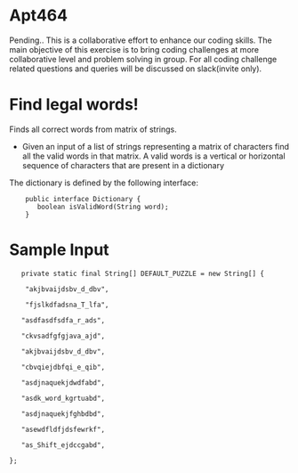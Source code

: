 # Apt464
Pending..
This is a collaborative effort to enhance our coding skills. The main objective of this exercise is to bring coding challenges at more collaborative level and problem solving in group. For all coding challenge related questions and queries will be discussed on slack(invite only).

# Find legal words!
Finds all correct words from matrix of strings.

- Given an input of a list of strings representing a matrix of characters find all the valid words in that matrix. A valid words is a vertical or horizontal sequence of characters that are present in a dictionary   

The dictionary is defined by the following interface:
		
		public interface Dictionary {
	  	   boolean isValidWord(String word);
	    }	

# Sample Input
	   private static final String[] DEFAULT_PUZZLE = new String[] {

    	"akjbvaijdsbv_d_dbv",

    	"fjslkdfadsna_T_lfa",

       "asdfasdfsdfa_r_ads",

       "ckvsadfgfgjava_ajd",

       "akjbvaijdsbv_d_dbv",

       "cbvqiejdbfqi_e_qib",

       "asdjnaquekjdwdfabd",

       "asdk_word_kgrtuabd",

       "asdjnaquekjfghbdbd",

       "asewdfldfjdsfewrkf",

       "as_Shift_ejdccgabd",

    };
